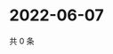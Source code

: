# 2022-06-07

共 0 条

<!-- BEGIN WEIBO -->
<!-- 最后更新时间 Tue Jun 07 2022 06:15:59 GMT+0800 (China Standard Time) -->

<!-- END WEIBO -->
